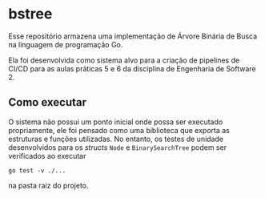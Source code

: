 # bstree

Esse repositório armazena uma implementação de Árvore Binária de Busca na linguagem de programação Go.

Ela foi desenvolvida como sistema alvo para a criação de pipelines de CI/CD para as aulas práticas 5 e 6 da disciplina de Engenharia de Software 2.

## Como executar

O sistema não possui um ponto inicial onde possa ser executado propriamente, ele foi pensado como uma biblioteca que exporta as estruturas e funções utilizadas. No entanto, os testes de unidade desenvolvidos para os *structs* `Node` e `BinarySearchTree` podem ser verificados ao executar

```
go test -v ./...
```

na pasta raiz do projeto.
